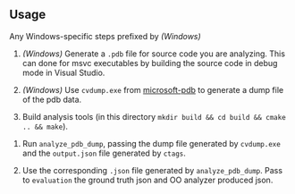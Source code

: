 ## Usage

Any Windows-specific steps prefixed by _(Windows)_

1. _(Windows)_ Generate a `.pdb` file for source code you are analyzing. This
   can done for msvc executables by building the source code in debug mode in
   Visual Studio.

1. _(Windows)_ Use `cvdump.exe` from
   [microsoft-pdb](https://github.com/Microsoft/microsoft-pdb) to generate a
   dump file of the pdb data.

1. Build analysis tools (in this directory `mkdir build && cd build && cmake ..
   && make`).

<!-- 1. Run [Doxygen](https://doxygen.nl/) on the source code, using the `Doxyfile`
   in this directory. This is used to extract inheritance relationships from the
   source directory, which Doxygen extracts and encodes in xml metadata. -->

<!-- 
1. Run [*universal* ctags](https://ctags.sourceforge.net/) on the source code,
   using the flags `--output-format=json -f output.json --C++-kinds=+c-d-e-f-g-l-m-n-p+s-t-u-v-x`, and passing in all source
   files that will be part of the analysis. This includes any files that will be
   part of the ground truth and allows you to exclude standard libraries as
   desired. (TODO: I'm not convinced this works, would be better to use something like Doxygen) -->

1. Run `analyze_pdb_dump`, passing the dump file generated by `cvdump.exe` and
   the `output.json` file generated by `ctags`.

1. Use the corresponding `.json` file generated by `analyze_pdb_dump`. Pass to
   `evaluation` the ground truth json and OO analyzer produced json.


